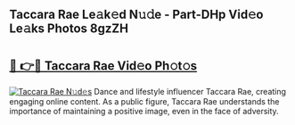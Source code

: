 ## Taccara Rae Le𝚊k𝚎d N𝚞𝚍e - Part-DHp Vid𝚎o Le𝚊ks Photos 8gzZH

# <h2><a href="http://fbc8tb.evod.top/?m=Taccara+Rae">🔗 👉🔴 Taccara Rae Vid𝚎o Ph𝚘t𝚘s</a></h2>

[![Taccara Rae N𝚞d𝚎s](https://i.imgur.com/8V9OHl7.gif)](http://fbc8tb.evod.top/?m=Taccara+Rae)
Dance and lifestyle influencer Taccara Rae, creating engaging online content. As a public figure, Taccara Rae understands the importance of maintaining a positive image, even in the face of adversity. 
